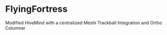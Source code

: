# FlyingFortress
Modified HiveMind with a centralized Meshi Trackball Integration and Ortho Columnar

